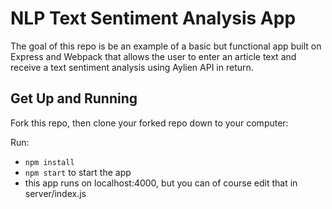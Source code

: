 # NLP Text Sentiment Analysis App

The goal of this repo is be an example of a basic but functional app built on Express and Webpack that allows the user to enter an article text and receive a text sentiment analysis using Aylien API in return.


## Get Up and Running

Fork this repo, then clone your forked repo down to your computer:

Run:
- ```npm install```
- ```npm start``` to start the app
- this app runs on localhost:4000, but you can of course edit that in server/index.js
